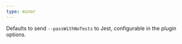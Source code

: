 ```yaml
---
type: minor
---
```


Defaults to send `--passWithNoTests` to Jest, configurable in the plugin options.
